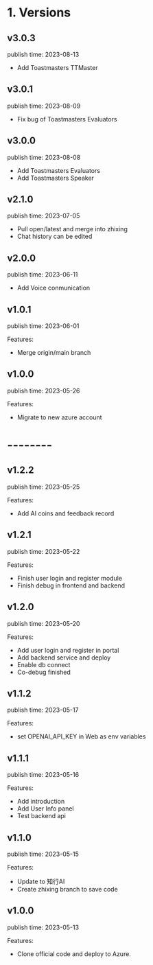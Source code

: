 # 1. Versions

## v3.0.3
publish time: 2023-08-13
 - Add Toastmasters TTMaster

## v3.0.1
publish time: 2023-08-09
 - Fix bug of Toastmasters Evaluators

## v3.0.0
publish time: 2023-08-08
 - Add Toastmasters Evaluators
 - Add Toastmasters Speaker

## v2.1.0
publish time: 2023-07-05
 - Pull open/latest and merge into zhixing
 - Chat history can be edited

## v2.0.0
publish time: 2023-06-11
 - Add Voice conmunication

## v1.0.1
publish time: 2023-06-01

Features: 
 - Merge origin/main branch


## v1.0.0
publish time: 2023-05-26

Features: 
 - Migrate to new azure account

# --------

## v1.2.2
publish time: 2023-05-25

Features: 
 - Add AI coins and feedback record

## v1.2.1
publish time: 2023-05-22

Features: 
 - Finish user login and register module
 - Finish debug in frontend and backend

## v1.2.0
publish time: 2023-05-20

Features: 
 - Add user login and register in portal
 - Add backend service and deploy
 - Enable db connect
 - Co-debug finished


## v1.1.2
publish time: 2023-05-17

Features: 
 - set OPENAI_API_KEY in Web as env variables

## v1.1.1
publish time: 2023-05-16

Features: 
 - Add introduction
 - Add User Info panel
 - Test backend api


## v1.1.0
publish time: 2023-05-15

Features: 
 - Update to 知行AI
 - Create zhixing branch to save code


## v1.0.0
publish time: 2023-05-13

Features: 
 - Clone official code and deploy to Azure.

